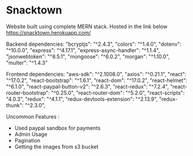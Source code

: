 # Snacktown
Website built using complete MERN stack.
Hosted in the link below
https://snacktown.herokuapp.com/

Backend dependencies:
    "bcryptjs": "^2.4.3",
    "colors": "^1.4.0",
    "dotenv": "^10.0.0",
    "express": "^4.17.1",
    "express-async-handler": "^1.1.4",
    "jsonwebtoken": "^8.5.1",
    "mongoose": "^6.0.2",
    "morgan": "^1.10.0",
    "multer": "^1.4.3"
    
Frontend dependencies:
    "aws-sdk": "^2.1008.0",
    "axios": "^0.21.1",
    "react": "^17.0.2",
    "react-bootstrap": "^1.6.1",
    "react-dom": "^17.0.2",
    "react-helmet": "^6.1.0",
    "react-paypal-button-v2": "^2.6.3",
    "react-redux": "^7.2.4",
    "react-router-bootstrap": "^0.25.0",
    "react-router-dom": "^5.2.0",
    "react-scripts": "4.0.3",
    "redux": "^4.1.1",
    "redux-devtools-extension": "^2.13.9",
    "redux-thunk": "^2.3.0",
    
Uncommon Features :
- Used paypal sandbox for payments
- Admin Usage
- Pagination
- Getting the images from s3 bucket
